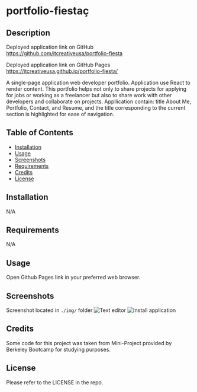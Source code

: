 # portfolio-fiestaç

## Description

Deployed application link on GitHub
https://github.com/itcreativeusa/portfolio-fiesta

Deployed application link on GitHub Pages
https://itcreativeusa.github.io/portfolio-fiesta/

A single-page application web developer portfolio. Application use React to render content. This portfolio helps not only to share projects for applying for jobs or working as a freelancer but also to share work with other developers and collaborate on projects.
Appllication contain: title About Me, Portfolio, Contact, and Resume, and the title corresponding to the current section is highlighted for ease of navigation.

## Table of Contents

- [Installation](#installation)
- [Usage](#usage)
- [Screenshots](#screenshots)
- [Requirements](#requirements)
- [Credits](#credits)
- [License](#license)

## Installation

N/A

## Requirements

N/A

## Usage

Open Github Pages link in your preferred web browser.

## Screenshots

Screenshot located in `./img/` folder
![Text editor](img/Screenshot.png)
![Install application](img/Screenshot-2.png)

## Credits

Some code for this project was taken from Mini-Project provided by Berkeley Bootcamp for studying purposes.

## License

Please refer to the LICENSE in the repo.
